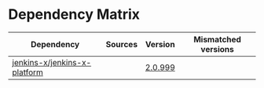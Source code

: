 # Dependency Matrix

Dependency | Sources | Version | Mismatched versions
---------- | ------- | ------- | -------------------
[jenkins-x/jenkins-x-platform](https://github.com/jenkins-x/jenkins-x-platform.git) |  | [2.0.999](https://github.com/jenkins-x/jenkins-x-platform/releases/tag/v2.0.999) | 
